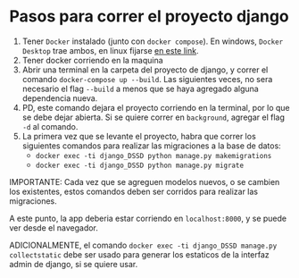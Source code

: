 # Pasos para correr el proyecto django

1. Tener `Docker` instalado (junto con `docker compose`). En windows, `Docker Desktop` trae ambos, en linux fijarse [en este link](https://docs.docker.com/engine/install/).
2. Tener docker corriendo en la maquina
3. Abrir una terminal en la carpeta del proyecto de django, y correr el comando `docker-compose up --build`. Las siguientes veces, no sera necesario el flag `--build` a menos que se haya agregado alguna dependencia nueva. 
3. PD, este comando dejara el proyecto corriendo en la terminal, por lo que se debe dejar abierta. Si se quiere correr en `background`, agregar el flag `-d` al comando.
4. La primera vez que se levante el proyecto, habra que correr los siguientes comandos para realizar las migraciones a la base de datos:
      * `docker exec -ti django_DSSD python manage.py makemigrations`
      * `docker exec -ti django_DSSD python manage.py migrate`

IMPORTANTE: Cada vez que se agreguen modelos nuevos, o se cambien los existentes, estos comandos deben ser corridos para realizar las migraciones.

A este punto, la app deberia estar corriendo en `localhost:8000`, y se puede ver desde el navegador.

ADICIONALMENTE, el comando `docker exec -ti django_DSSD manage.py collectstatic` debe ser usado para generar los estaticos de la interfaz admin de django, si se quiere usar.